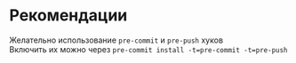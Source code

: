 # Рекомендации

Желательно использование `pre-commit` и `pre-push` хуков  
Включить их можно через `pre-commit install -t=pre-commit -t=pre-push`